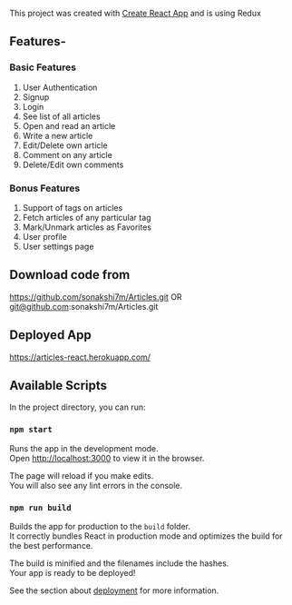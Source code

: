 This project was created with [Create React App](https://github.com/facebook/create-react-app) and is using Redux

## Features-

### Basic Features

1. User Authentication
2. Signup
3. Login
4. See list of all articles
5. Open and read an article
6. Write a new article
7. Edit/Delete own article
8. Comment on any article
9. Delete/Edit own comments

### Bonus Features

1. Support of tags on articles
2. Fetch articles of any particular tag
3. Mark/Unmark articles as Favorites
4. User profile
5. User settings page

## Download code from 

https://github.com/sonakshi7m/Articles.git
 OR 
git@github.com:sonakshi7m/Articles.git

## Deployed App

https://articles-react.herokuapp.com/

## Available Scripts

In the project directory, you can run:

### `npm start`

Runs the app in the development mode.<br />
Open [http://localhost:3000](http://localhost:3000) to view it in the browser.

The page will reload if you make edits.<br />
You will also see any lint errors in the console.

### `npm run build`

Builds the app for production to the `build` folder.<br />
It correctly bundles React in production mode and optimizes the build for the best performance.

The build is minified and the filenames include the hashes.<br />
Your app is ready to be deployed!

See the section about [deployment](https://facebook.github.io/create-react-app/docs/deployment) for more information.